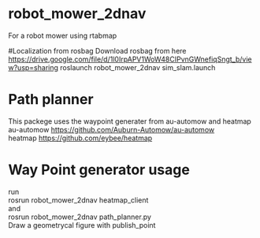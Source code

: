 # robot_mower_2dnav
For a robot mower using rtabmap

#Localization from rosbag
Download rosbag from here
https://drive.google.com/file/d/1l0IrpAPV1WoW48CIPvnGWnefiqSngt_b/view?usp=sharing
roslaunch robot_mower_2dnav sim_slam.launch


# Path planner
This packege uses the waypoint generater from au-automow and heatmap  
au-automow https://github.com/Auburn-Automow/au-automow  
heatmap https://github.com/eybee/heatmap

# Way Point generator usage
run  
rosrun robot_mower_2dnav heatmap_client  
and  
rosrun robot_mower_2dnav path_planner.py  
Draw a geometrycal figure with publish_point
 
